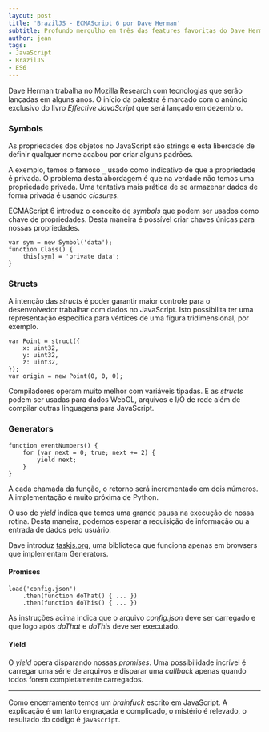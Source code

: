 ```yaml
---
layout: post
title: 'BrazilJS - ECMAScript 6 por Dave Herman'
subtitle: Profundo mergulho em três das features favoritas do Dave Hermand no ES6
author: jean
tags:
- JavaScript
- BrazilJS
- ES6
---
```

Dave Herman trabalha no Mozilla Research com tecnologias que serão lançadas em alguns anos. O início da palestra é marcado com o anúncio exclusivo do livro *Effective JavaScript* que será lançado em dezembro.

### Symbols

As propriedades dos objetos no JavaScript são strings e esta liberdade de definir qualquer nome acabou por criar alguns padrões. 

A exemplo, temos o famoso `_` usado como indicativo de que a propriedade é privada. O problema desta abordagem é que na verdade não temos uma propriedade privada. Uma tentativa mais prática de se armazenar dados de forma privada é usando *closures*.

ECMAScript 6 introduz o conceito de *symbols* que podem ser usados como chave de propriedades. Desta maneira é possível criar chaves únicas para nossas propriedades.

    var sym = new Symbol('data');
    function Class() {
        this[sym] = 'private data';
    }


### Structs

A intenção das *structs* é poder garantir maior controle para o desenvolvedor trabalhar com dados no JavaScript. Isto possibilita ter uma representação específica para vértices de uma figura tridimensional, por exemplo.

    var Point = struct({
        x: uint32,
        y: uint32,
        z: uint32,
    });
    var origin = new Point(0, 0, 0);

Compiladores operam muito melhor com variáveis tipadas. E as *structs* podem ser usadas para dados WebGL, arquivos e I/O de rede além de compilar outras linguagens para JavaScript.

### Generators

    function eventNumbers() {
        for (var next = 0; true; next += 2) {
            yield next;
        }
    }

A cada chamada da função, o retorno será incrementado em dois números. A implementação é muito próxima de Python.

O uso de *yield* indica que temos uma grande pausa na execução de nossa rotina. Desta maneira, podemos esperar a requisição de informação ou a entrada de dados pelo usuário.

Dave introduz [taskjs.org](http://taskjs.org), uma biblioteca que funciona apenas em browsers que implementam Generators.

#### Promises

    load('config.json')
        .then(function doThat() { ... })
        .then(function doThis() { ... })

As instruções acima indica que o arquivo *config.json* deve ser carregado e que logo após *doThat* e *doThis* deve ser executado.

#### Yield

O *yield* opera disparando nossas *promises*. Uma possibilidade incrível é carregar uma série de arquivos e disparar uma *callback* apenas quando todos forem completamente carregados.

---

Como encerramento temos um *brainfuck* escrito em JavaScript. A explicação é um tanto engraçada e complicado, o mistério é relevado, o resultado do código é `javascript`.


